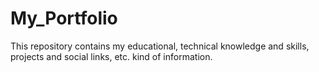 # My_Portfolio
This repository contains my educational, technical knowledge and skills, projects and social links, etc. kind of information.
